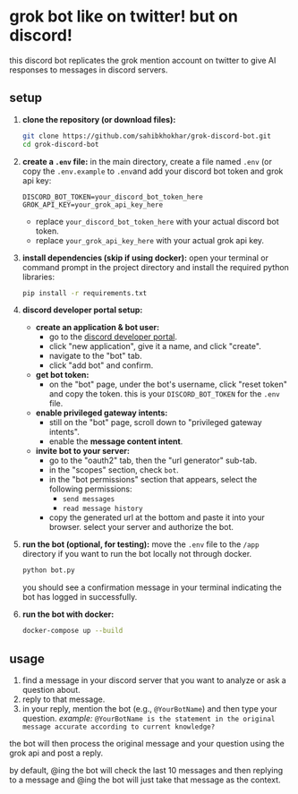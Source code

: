 # grok bot like on twitter! but on discord!

this discord bot replicates the grok mention account on twitter to give AI responses to messages in discord servers.

## setup

1.  **clone the repository (or download files):**
    ```bash
    git clone https://github.com/sahibkhokhar/grok-discord-bot.git
    cd grok-discord-bot
    ```

2.  **create a `.env` file:**
    in the main directory, create a file named `.env` (or copy the `.env.example` to `.env`and add your discord bot token and grok api key:
    ```env
    DISCORD_BOT_TOKEN=your_discord_bot_token_here
    GROK_API_KEY=your_grok_api_key_here
    ```
    *   replace `your_discord_bot_token_here` with your actual discord bot token.
    *   replace `your_grok_api_key_here` with your actual grok api key.

3.  **install dependencies (skip if using docker):**
    open your terminal or command prompt in the project directory and install the required python libraries:
    ```bash
    pip install -r requirements.txt
    ```

4.  **discord developer portal setup:**
    *   **create an application & bot user:**
        *   go to the [discord developer portal](https://discord.com/developers/applications).
        *   click "new application", give it a name, and click "create".
        *   navigate to the "bot" tab.
        *   click "add bot" and confirm.
    *   **get bot token:**
        *   on the "bot" page, under the bot's username, click "reset token" and copy the token. this is your `DISCORD_BOT_TOKEN` for the `.env` file.
    *   **enable privileged gateway intents:**
        *   still on the "bot" page, scroll down to "privileged gateway intents".
        *   enable the **message content intent**.
    *   **invite bot to your server:**
        *   go to the "oauth2" tab, then the "url generator" sub-tab.
        *   in the "scopes" section, check `bot`.
        *   in the "bot permissions" section that appears, select the following permissions:
            *   `send messages`
            *   `read message history`
        *   copy the generated url at the bottom and paste it into your browser. select your server and authorize the bot.

5.  **run the bot (optional, for testing):**
    move the `.env` file to the `/app` directory if you want to run the bot locally not through docker.
    ```bash
    python bot.py
    ```
    you should see a confirmation message in your terminal indicating the bot has logged in successfully.

6.  **run the bot with docker:**
    ```bash
    docker-compose up --build
    ```

## usage

1.  find a message in your discord server that you want to analyze or ask a question about.
2.  reply to that message.
3.  in your reply, mention the bot (e.g., `@YourBotName`) and then type your question.
    *example:* `@YourBotName is the statement in the original message accurate according to current knowledge?`

the bot will then process the original message and your question using the grok api and post a reply.

by default, @ing the bot will check the last 10 messages and then replying to a message and @ing the bot will just take that message as the context.
